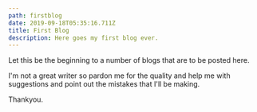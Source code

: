 ```yaml
---
path: firstblog
date: 2019-09-18T05:35:16.711Z
title: First Blog
description: Here goes my first blog ever.
---
```

Let this be the beginning to a number of blogs that are to be posted here. 

I'm not a great writer so pardon me for the quality and help me with suggestions and point out the mistakes that I'll be making.

Thankyou.
